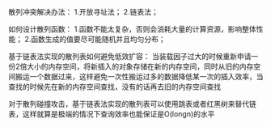散列冲突解决办法：
    1.开放寻址法；
    2.链表法；

如何设计散列函数：
    1.函数不能太复杂，否则会消耗大量的计算资源，影响整体性能；
    2.函数生成的值要尽可能随机并且均匀分布；

基于链表法实现的散列表如何避免低效扩容：
    当装载因子过大的时候重新申请一份2倍大小的内存空间，将新插入的对象存储在新的内存空间，同时从旧的内存空间搬运一个数据过来，这样避免一次性搬运过多的数据降低某一次的插入效率，当查找的时候先在新的内存空间查找，没有的话再去旧的内存空间查找

对于散列碰撞攻击，基于链表法实现的散列表可以使用跳表或者红黑树来替代链表，这样就算是极端的情况下查询效率也能保证是O(longn)的水平